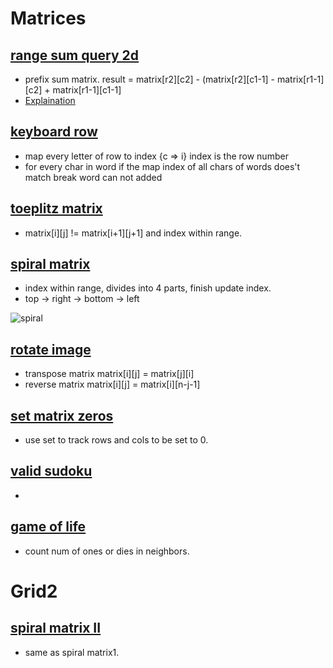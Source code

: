
# Matrices 

## [range sum query 2d](https://leetcode.com/problems/range-sum-query-2d-immutable/) 
- prefix sum matrix. result = matrix[r2][c2] - (matrix[r2][c1-1] - matrix[r1-1][c2] + matrix[r1-1][c1-1] 
- [Explaination](https://www.youtube.com/watch?v=rkLDDxOcJxU&ab_channel=AlgorithmsMadeEasy) 


## [keyboard row](https://leetcode.com/problems/keyboard-row/)
- map every letter of row to index {c => i} index is the row number 
- for every char in word if the map index of all chars of words does't match break word can not added

## [toeplitz matrix](https://leetcode.com/problems/toeplitz-matrix/) 
- matrix[i][j] != matrix[i+1][j+1] and index within range.


## [spiral matrix](https://leetcode.com/problems/spiral-matrix/) 
- index within range, divides into 4 parts, finish update index. 
- top -> right -> bottom -> left 

![spiral](https://assets.leetcode.com/uploads/2020/11/13/spiral1.jpg) 


## [rotate image](https://leetcode.com/problems/rotate-image/) 
- transpose matrix matrix[i][j] = matrix[j][i]
- reverse matrix matrix[i][j] = matrix[i][n-j-1] 


## [set matrix zeros](https://leetcode.com/problems/set-matrix-zeroes/)
- use set to track rows and cols to be set to 0. 

## [valid sudoku](https://leetcode.com/problems/valid-sudoku/) 
- 

## [game of life](https://leetcode.com/problems/game-of-life/) 
- count num of ones or dies in neighbors. 

# Grid2


## [spiral matrix II](https://leetcode.com/problems/spiral-matrix-ii/)
- same as spiral matrix1.
